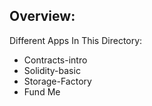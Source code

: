 ## Overview:
Different Apps In This Directory:
* Contracts-intro
* Solidity-basic
* Storage-Factory
* Fund Me
